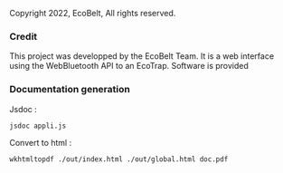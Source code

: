 Copyright 2022, EcoBelt, All rights reserved.

### Credit

This project was developped by the EcoBelt Team.
It is a web interface using the WebBluetooth API to an EcoTrap.
Software is provided 

### Documentation generation

Jsdoc :
```console
jsdoc appli.js
```
    

Convert to html :
```console
wkhtmltopdf ./out/index.html ./out/global.html doc.pdf
```